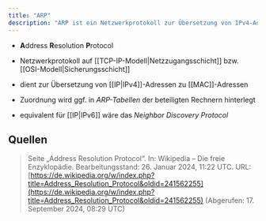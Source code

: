 ```yaml
---
title: "ARP"
description: "ARP ist ein Netzwerkprotokoll zur Übersetzung von IPv4-Adressen in MAC-Adressen auf der Netzzugangsschicht. Es dient der Zuordnung von IP- zu MAC-Adressen und speichert diese ggf. in ARP-Tabellen. Für IPv6 wird stattdessen das Neighbor Discovery Protocol verwendet."
---
```


- **A**ddress **R**esolution **P**rotocol
- Netzwerkprotokoll auf [[TCP-IP-Modell|Netzzugangsschicht]] bzw. [[OSI-Modell|Sicherungsschicht]]

- dient zur Übersetzung von [[IP|IPv4]]-Adressen zu [[MAC]]-Adressen 
- Zuordnung wird ggf. in *ARP-Tabellen* der beteiligten Rechnern hinterlegt
- equivalent für [[IP|IPv6]] wäre das *Neighbor Discovery Protocol*

## Quellen

> Seite „Address Resolution Protocol“. In: Wikipedia – Die freie Enzyklopädie. Bearbeitungsstand: 26. Januar 2024, 11:22 UTC. URL: [https://de.wikipedia.org/w/index.php?title=Address_Resolution_Protocol&oldid=241562255](https://de.wikipedia.org/w/index.php?title=Address_Resolution_Protocol&oldid=241562255) (Abgerufen: 17. September 2024, 08:29 UTC)